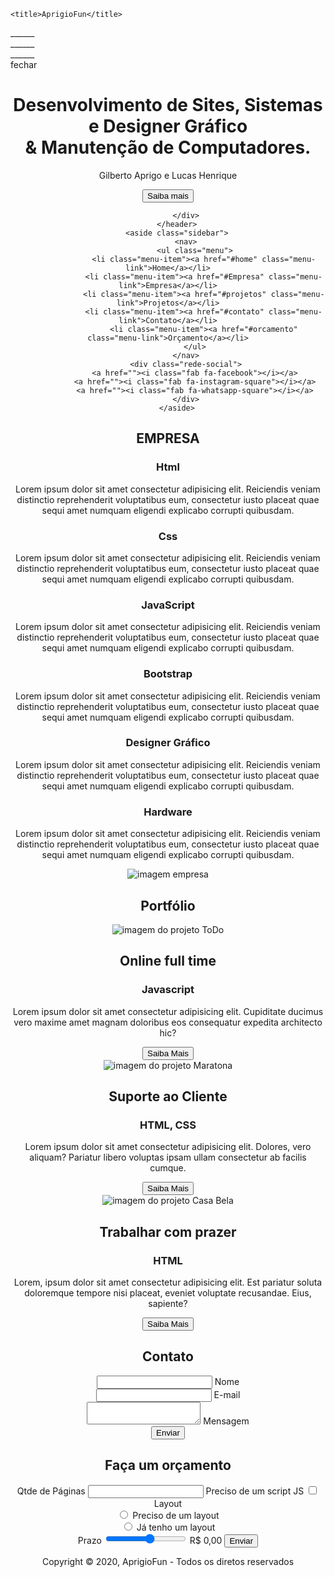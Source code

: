 <!DOCTYPE html>
<html lang="pt-br">

<head>
    <meta charset="UTF-8">
    <meta name="viewport" content="width=device-width, initial-scale=1.0">
    <link rel="stylesheet" type="text/css" href="style.css">
    <link rel="apple-touch-icon" sizes="180x180" href="imagens/apple-touch-icon.png">
    <link rel="icon" type="image/png" sizes="32x32" href="imagens/favicon-32x32.png">
    <link rel="icon" type="image/png" sizes="16x16" href="imagens/favicon-16x16.png">
    <link rel="manifest" href="/site.webmanifest">

    <title>AprigioFun</title>
</head>

<body>
    <div class="container" id="home">
        <div class="menuLateral">
            <div class="line" id="line1">______</div>
            <div class="line" id="line2">______</div>
            <div class="line" id="line3">______</div>
            <span>fechar</span>
        </div>
        <header>
            <div class="img-wrapper">
                <img src="imagens/capa.png" alt="">
            </div>
            <div class="banner">
                <h1>Desenvolvimento de Sites, Sistemas e Designer Gráfico <br>
                    & Manutenção de Computadores.</h1>
                <p>Gilberto Aprigo e Lucas Henrique</p>
                <button>Saiba mais</button>

            </div>
        </header>
        <aside class="sidebar">
            <nav>
                <ul class="menu">
                    <li class="menu-item"><a href="#home" class="menu-link">Home</a></li>
                    <li class="menu-item"><a href="#Empresa" class="menu-link">Empresa</a></li>
                    <li class="menu-item"><a href="#projetos" class="menu-link">Projetos</a></li>
                    <li class="menu-item"><a href="#contato" class="menu-link">Contato</a></li>
                    <li class="menu-item"><a href="#orcamento" class="menu-link">Orçamento</a></li>
                </ul>
            </nav>
            <div class="rede-social">
                <a href=""><i class="fab fa-facebook"></i></a>
                <a href=""><i class="fab fa-instagram-square"></i></a>
                <a href=""><i class="fab fa-whatsapp-square"></i></a>
            </div>
        </aside>

<section class="sessao-conhecimentos" id="Empresa">
    <div class="sessao-header">
        <h1>EMPRESA</h1>
    </div>
    <div class="conhecimentos">
        <div class="conhecimento">
            <div class="conhecimento-header">
                <i class="fab fa-html5"></i>
                <h3>Html</h3>
            </div>
            <div class="conhecimento-text">
                <p>Lorem ipsum dolor sit amet consectetur adipisicing elit. Reiciendis
                    veniam distinctio reprehenderit voluptatibus eum, consectetur iusto
                    placeat quae sequi amet numquam eligendi explicabo corrupti quibusdam.
                </p>
            </div>
        </div>
        <div class="conhecimento">
            <div class="conhecimento-header">
                <i class="fab fa-css3"></i>
                <h3>Css</h3>
            </div>
            <div class="conhecimento-text">
                <p>Lorem ipsum dolor sit amet consectetur adipisicing elit. Reiciendis
                    veniam distinctio reprehenderit voluptatibus eum, consectetur iusto
                    placeat quae sequi amet numquam eligendi explicabo corrupti quibusdam.
                </p>
            </div>
        </div>
        <div class="conhecimento">
            <div class="conhecimento-header">
                <i class="fab fa-js"></i>
                <h3>JavaScript</h3>
            </div>
            <div class="conhecimento-text">
                <p>Lorem ipsum dolor sit amet consectetur adipisicing elit. Reiciendis
                    veniam distinctio reprehenderit voluptatibus eum, consectetur iusto
                    placeat quae sequi amet numquam eligendi explicabo corrupti quibusdam.
                </p>
            </div>
        </div>
        <div class="conhecimento">
            <div class="conhecimento-header">
                <i class="fab fa-bootstrap"></i>
                <h3>Bootstrap</h3>
            </div>
            <div class="conhecimento-text">
                <p>Lorem ipsum dolor sit amet consectetur adipisicing elit. Reiciendis
                    veniam distinctio reprehenderit voluptatibus eum, consectetur iusto
                    placeat quae sequi amet numquam eligendi explicabo corrupti quibusdam.
                </p>
            </div>
        </div>
        <div class="conhecimento">
            <div class="conhecimento-header">
                <i class="fa fa-pencil-alt"></i>
                <h3>Designer Gráfico</h3>
            </div>
            <div class="conhecimento-text">
                <p>Lorem ipsum dolor sit amet consectetur adipisicing elit. Reiciendis
                    veniam distinctio reprehenderit voluptatibus eum, consectetur iusto
                    placeat quae sequi amet numquam eligendi explicabo corrupti quibusdam.
                </p>
            </div>
        </div>
        <div class="conhecimento">
            <div class="conhecimento-header">
                <i class="fa fa-laptop"></i>
                <h3>Hardware</h3>
            </div>
            <div class="conhecimento-text">
                <p>Lorem ipsum dolor sit amet consectetur adipisicing elit. Reiciendis
                    veniam distinctio reprehenderit voluptatibus eum, consectetur iusto
                    placeat quae sequi amet numquam eligendi explicabo corrupti quibusdam.
                </p>
            </div>
        </div>
        <div class="conhecimento-img-wrapper">
            <img src="imagens/android-chrome-512x512.png" alt="imagem empresa">
        </div>
    </div>
</section>

<section id="projetos">
<div class="sessao-projetos" id="projetos">
    <div class="sessao-header">
      <h1>Portfólio</h1>
    </div>
    <div class="projetos">
      <div class="card">
        <div class="card-img-wrapper">
          <img src="imagens/proj1.jpg" alt="imagem do projeto ToDo" />
        </div>
        <div class="card-info">
          <h2>Online full time</h2>
          <h3>Javascript</h3>
          <p>Lorem ipsum dolor sit amet consectetur adipisicing elit. Cupiditate ducimus vero maxime amet magnam doloribus eos consequatur expedita architecto hic?</p>
          <button class="btn">Saiba Mais</button>
        </div>
      </div>
      <div class="card">
        <div class="card-img-wrapper">
          <img src="imagens/proj2.jpg" alt="imagem do projeto Maratona" />
        </div>
        <div class="card-info">
          <h2>Suporte ao Cliente</h2>
          <h3>HTML, CSS</h3>
          <p>Lorem ipsum dolor sit amet consectetur adipisicing elit. Dolores, vero aliquam? Pariatur libero voluptas ipsam ullam consectetur ab facilis cumque.</p>
          <button class="btn">Saiba Mais</button>
        </div>
      </div>
      <div class="card">
        <div class="card-img-wrapper">
          <img src="imagens/proj3.jpg" alt="imagem do projeto Casa Bela" />
        </div>
        <div class="card-info">
          <h2>Trabalhar com prazer</h2>
          <h3>HTML</h3>
          <p>Lorem, ipsum dolor sit amet consectetur adipisicing elit. Est pariatur soluta doloremque tempore nisi placeat, eveniet voluptate recusandae. Eius, sapiente?</p>
          <button class="btn">Saiba Mais</button>
        </div>
      </div>
    </div>
    </div>
</section>

<section class="sessao-contato" id="contato">
    <div class="contato-wrapper">
      <div class="contato-left"></div>
      <div class="contato-right">
        <h1>Contato</h1>
        <form>
          <div class="input-group">
            <input type="text" class="field" id="nome">
            <label for="nome" class="field-label">Nome</label>
          </div>
          <div class="input-group">
            <input type="text" class="field" id="email">
            <label for="email" class="field-label">E-mail</label>
          </div>
          <div class="input-group">
            <textarea class="field" id="mensagem"></textarea>
            <label for="mensagem" class="field-label">Mensagem</label>
          </div>
          <button type="submit" class="btn btn-submit">Enviar</button>
        </form>
      </div>
    </div>
  </section>

  <section class="sessao-orcamento" id="orcamento">
    <div class="orcamento-wrapper">
      <h1>Faça um orçamento</h1>
      <form>
        <label for="qtde">Qtde de Páginas</label>
        <input type="number" min="1" name="qtde" id="qtde">
        <label for="js">Preciso de um script JS</label>
        <input type="checkbox" name="js" id="js">
        <label>Layout</label>
        <div class="group-layout">
          <div>
            <input type="radio" name="layout" id="layout-sim">
            <label for="layout-sim">Preciso de um layout</label>
          </div>
          <div>
            <input type="radio" name="layout" id="layout-nao">
            <label for="layout-nao">Já tenho um layout</label>
          </div>
        </div>
        <label for="prazo">Prazo</label>
        <input type="range" name="prazo" id="prazo" min="1" max="10">
        <label id="preco">R$ 0,00</label>
        <button class="btn btn-orcamento" type="submit">Enviar</button>
      </form>
    </div>
  </section>

  <footer>
    <div class="footer-content">
      <p>
        Copyright &copy; 2020, AprigioFun - Todos os diretos reservados
      </p>
    </div>
  </footer>
  <a href="#home" id="link-topo">
    <i class="fas fa-arrow-up"></i>
  </a>
</div>

</body>

<script src="script.js"></script>

</html>
